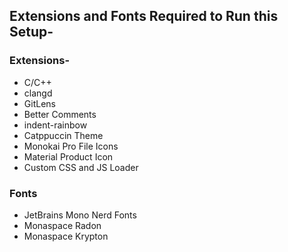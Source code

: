 ## Extensions and Fonts Required to Run this Setup-

### Extensions-
* C/C++
* clangd
* GitLens
* Better Comments
* indent-rainbow
* Catppuccin Theme
* Monokai Pro File Icons
* Material Product Icon
* Custom CSS and JS Loader

### Fonts
* JetBrains Mono Nerd Fonts
* Monaspace Radon
* Monaspace Krypton

